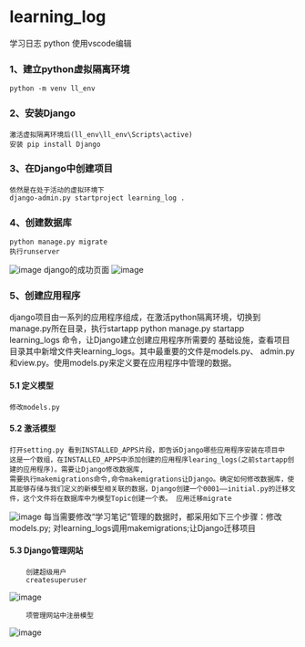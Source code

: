 # learning_log

学习日志 python
使用vscode编辑

### 1、建立python虚拟隔离环境
    python -m venv ll_env
    
### 2、安装Django
    激活虚拟隔离环境后(ll_env\ll_env\Scripts\active)
    安装 pip install Django
### 3、在Django中创建项目
    依然是在处于活动的虚拟环境下
    django-admin.py startproject learning_log .
    
### 4、创建数据库
    python manage.py migrate
    执行runserver
![image](https://github.com/yutao-turbo/learning_log/blob/master/image-dev/runserver.png)
    django的成功页面
![image](https://github.com/yutao-turbo/learning_log/blob/master/image-dev/django-welcome.png)
    
### 5、创建应用程序
   django项目由一系列的应用程序组成，在激活python隔离环境，切换到manage.py所在目录，执行startapp
    python manage.py startapp learning_logs 命令，让Django建立创建应用程序所需要的
    基础设施，查看项目目录其中新增文件夹learning_logs。其中最重要的文件是models.py、
    admin.py和view.py。使用models.py来定义要在应用程序中管理的数据。   
    
#### 5.1 定义模型
    修改models.py
#### 5.2 激活模型
    打开setting.py 看到INSTALLED_APPS片段，即告诉Django哪些应用程序安装在项目中
    这是一个数组，在INSTALLED_APPS中添加创建的应用程序learing_logs(之前startapp创建的应用程序)。需要让Django修改数据库,
    需要执行makemigrations命令,命令makemigrations让Django。确定如何修改数据库，使其能够存储与我们定义的新模型相关联的数据，Django创建一个0001——initial.py的迁移文件，这个文件将在数据库中为模型Topic创建一个表。 应用迁移migrate   
        
![image](https://github.com/yutao-turbo/learning_log/blob/master/image-dev/migrate.png) 
    每当需要修改“学习笔记”管理的数据时，都采用如下三个步骤：修改models.py;
    对learning_logs调用makemigrations;让Django迁移项目
#### 5.3 Django管理网站
        
        创建超级用户
        createsuperuser
        
![image](https://github.com/yutao-turbo/learning_log/blob/master/image-dev/createsuperuser.png)

        项管理网站中注册模型
        
![image](https://github.com/yutao-turbo/learning_log/blob/master/image-dev/admin_welcome.png)




